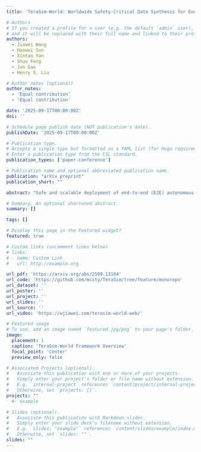 ```yaml
---
title: 'TeraSim-World: Worldwide Safety-Critical Data Synthesis for End-to-End Autonomous Driving'

# Authors
# If you created a profile for a user (e.g. the default `admin` user), write the username (folder name) here
# and it will be replaced with their full name and linked to their profile.
authors:
  - Jiawei Wang
  - Haowei Sun
  - Xintao Yan
  - Shuo Feng
  - Jun Gao
  - Henry X. Liu

# Author notes (optional)
author_notes: 
  - 'Equal contribution'
  - 'Equal contribution'

date: '2025-09-17T00:00:00Z'
doi: ''

# Schedule page publish date (NOT publication's date).
publishDate: '2025-09-17T00:00:00Z'

# Publication type.
# Accepts a single type but formatted as a YAML list (for Hugo requirements).
# Enter a publication type from the CSL standard.
publication_types: ['paper-conference']

# Publication name and optional abbreviated publication name.
publication: "arXiv preprint"
publication_short: ""

abstract: "Safe and scalable deployment of end-to-end (E2E) autonomous driving requires extensive and diverse data, particularly safety-critical events. Existing data are mostly generated from simulators with a significant sim-to-real gap or collected from on-road testing that is costly and unsafe. This paper presents TeraSim-World, an automated pipeline that synthesizes realistic and geographically diverse safety-critical data for E2E autonomous driving at anywhere in the world. Starting from an arbitrary location, TeraSim-World retrieves real-world maps and traffic demand from geospatial data sources. Then, it simulates agent behaviors from naturalistic driving datasets, and orchestrates diverse adversities to create corner cases. Informed by street views of the same location, it achieves photorealistic, geographically grounded sensor rendering via the frontier video generation model Cosmos-Drive. By bridging agent and sensor simulations, TeraSim-World provides a scalable and critical~data synthesis framework for training and evaluation of E2E autonomous driving systems."

# Summary. An optional shortened abstract.
summary: []

tags: []

# Display this page in the Featured widget?
featured: true

# Custom links (uncomment lines below)
# links:
# - name: Custom Link
#   url: http://example.org

url_pdf: 'https://arxiv.org/abs/2509.13164'
url_code: 'https://github.com/mcity/TeraSim/tree/feature/monorepo'
url_dataset: ''
url_poster: ''
url_project: ''
url_slides: ''
url_source: ''
url_video: 'https://wjiawei.com/terasim-world-web/'

# Featured image
# To use, add an image named `featured.jpg/png` to your page's folder.
image:
  placement: 1
  caption: 'TeraSim-World Framework Overview'
  focal_point: 'Center'
  preview_only: false

# Associated Projects (optional).
#   Associate this publication with one or more of your projects.
#   Simply enter your project's folder or file name without extension.
#   E.g. `internal-project` references `content/project/internal-project/index.md`.
#   Otherwise, set `projects: []`.
projects: ""
  #- example

# Slides (optional).
#   Associate this publication with Markdown slides.
#   Simply enter your slide deck's filename without extension.
#   E.g. `slides: "example"` references `content/slides/example/index.md`.
#   Otherwise, set `slides: ""`.
slides: ""
---
```

